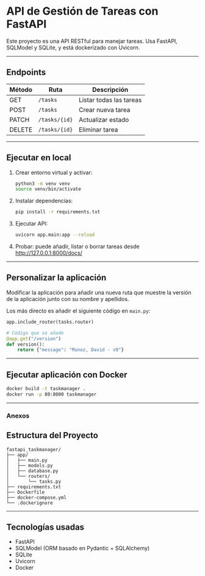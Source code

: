 # API de Gestión de Tareas con FastAPI

Este proyecto es una API RESTful para manejar tareas. Usa FastAPI, SQLModel y SQLite, y está dockerizado con Uvicorn.

---

## Endpoints

| Método | Ruta             | Descripción              |
|--------|------------------|--------------------------|
| GET    | `/tasks`         | Listar todas las tareas  |
| POST   | `/tasks`         | Crear nueva tarea        |
| PATCH  | `/tasks/{id}`    | Actualizar estado        |
| DELETE | `/tasks/{id}`    | Eliminar tarea           |

---

## Ejecutar en local

1. Crear entorno virtual y activar:
   ```bash
   python3 -m venv venv
   source venv/bin/activate
   ```

2. Instalar dependencias:
   ```bash
   pip install -r requirements.txt
   ```

3. Ejecutar API:
   ```bash
   uvicorn app.main:app --reload
   ```
4. Probar: puede añadir, listar o borrar tareas desde <http://127.0.0.1:8000/docs/>

---

## Personalizar la aplicación

Modificar la aplicación para añadir una nueva ruta que muestre la versión de la aplicación junto con su nombre y apellidos. 

Los más directo es añadir el siguiente código en `main.py`:

```python
app.include_router(tasks.router)

# Código que se añade
@app.get("/version")
def version():
    return {"message": "Munoz, David - v0"}
``` 

--- 

## Ejecutar aplicación con Docker


```bash
docker build -t taskmanager .
docker run -p 80:8000 taskmanager
```

---


### Anexos

## Estructura del Proyecto

```
fastapi_taskmanager/
├── app/
│   ├── main.py
│   ├── models.py
│   ├── database.py
│   └── routers/
│       └── tasks.py
├── requirements.txt
├── Dockerfile
├── docker-compose.yml
└── .dockerignore
```

---

## Tecnologías usadas

- FastAPI
- SQLModel (ORM basado en Pydantic + SQLAlchemy)
- SQLite
- Uvicorn
- Docker